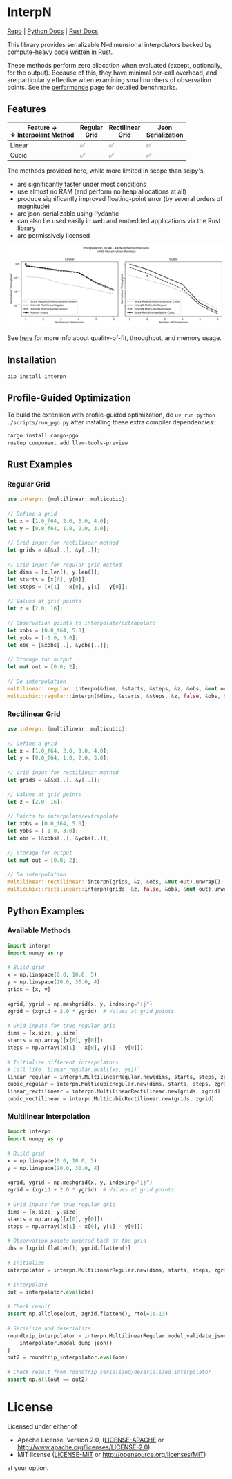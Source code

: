 # InterpN

[Repo](https://github.com/jlogan03/interpn) |
[Python Docs](https://interpnpy.readthedocs.io/en/latest/) |
[Rust Docs](https://docs.rs/interpn/latest/interpn/)

This library provides serializable N-dimensional interpolators
backed by compute-heavy code written in Rust.

These methods perform zero allocation when evaluated (except, optionally, for the output).
Because of this, they have minimal per-call overhead, and are particularly
effective when examining small numbers of observation points. See the [performance](/perf) page for detailed benchmarks.

## Features
| Feature →<br>↓ Interpolant Method | Regular<br>Grid | Rectilinear<br>Grid | Json<br>Serialization |
|-----------------------------------|-----------------|---------------------|-----------------------|
| Linear                            |   ✅            |     ✅              | ✅                    |
| Cubic                             |   ✅            |     ✅              | ✅                    |

The methods provided here, while more limited in scope than scipy's,

* are significantly faster under most conditions
* use almost no RAM (and perform no heap allocations at all)
* produce significantly improved floating-point error (by several orders of magnitude)
* are json-serializable using Pydantic
* can also be used easily in web and embedded applications via the Rust library
* are permissively licensed

![ND throughput 1000 obs](./throughput_vs_dims_1000_obs.svg)

See [here](https://interpnpy.readthedocs.io/en/latest/perf/) for more info about quality-of-fit, throughput, and memory usage.

## Installation

```bash
pip install interpn
```

## Profile-Guided Optimization

To build the extension with profile-guided optimization, do `uv run python ./scripts/run_pgo.py`
after installing these extra compiler dependencies:

```bash
cargo install cargo-pgo
rustup component add llvm-tools-preview
```

## Rust Examples

### Regular Grid
```rust
use interpn::{multilinear, multicubic};

// Define a grid
let x = [1.0_f64, 2.0, 3.0, 4.0];
let y = [0.0_f64, 1.0, 2.0, 3.0];

// Grid input for rectilinear method
let grids = &[&x[..], &y[..]];

// Grid input for regular grid method
let dims = [x.len(), y.len()];
let starts = [x[0], y[0]];
let steps = [x[1] - x[0], y[1] - y[0]];

// Values at grid points
let z = [2.0; 16];

// Observation points to interpolate/extrapolate
let xobs = [0.0_f64, 5.0];
let yobs = [-1.0, 3.0];
let obs = [&xobs[..], &yobs[..]];

// Storage for output
let mut out = [0.0; 2];

// Do interpolation
multilinear::regular::interpn(&dims, &starts, &steps, &z, &obs, &mut out);
multicubic::regular::interpn(&dims, &starts, &steps, &z, false, &obs, &mut out);
```

### Rectilinear Grid
```rust
use interpn::{multilinear, multicubic};

// Define a grid
let x = [1.0_f64, 2.0, 3.0, 4.0];
let y = [0.0_f64, 1.0, 2.0, 3.0];

// Grid input for rectilinear method
let grids = &[&x[..], &y[..]];

// Values at grid points
let z = [2.0; 16];

// Points to interpolate/extrapolate
let xobs = [0.0_f64, 5.0];
let yobs = [-1.0, 3.0];
let obs = [&xobs[..], &yobs[..]];

// Storage for output
let mut out = [0.0; 2];

// Do interpolation
multilinear::rectilinear::interpn(grids, &z, &obs, &mut out).unwrap();
multicubic::rectilinear::interpn(grids, &z, false, &obs, &mut out).unwrap();
```

## Python Examples

### Available Methods

```python
import interpn
import numpy as np

# Build grid
x = np.linspace(0.0, 10.0, 5)
y = np.linspace(20.0, 30.0, 4)
grids = [x, y]

xgrid, ygrid = np.meshgrid(x, y, indexing="ij")
zgrid = (xgrid + 2.0 * ygrid)  # Values at grid points

# Grid inputs for true regular grid
dims = [x.size, y.size]
starts = np.array([x[0], y[0]])
steps = np.array([x[1] - x[0], y[1] - y[0]])

# Initialize different interpolators
# Call like `linear_regular.eval([xs, ys])`
linear_regular = interpn.MultilinearRegular.new(dims, starts, steps, zgrid)
cubic_regular = interpn.MulticubicRegular.new(dims, starts, steps, zgrid)
linear_rectilinear = interpn.MultilinearRectilinear.new(grids, zgrid)
cubic_rectilinear = interpn.MulticubicRectilinear.new(grids, zgrid)
```

### Multilinear Interpolation

```python
import interpn
import numpy as np

# Build grid
x = np.linspace(0.0, 10.0, 5)
y = np.linspace(20.0, 30.0, 4)

xgrid, ygrid = np.meshgrid(x, y, indexing="ij")
zgrid = (xgrid + 2.0 * ygrid)  # Values at grid points

# Grid inputs for true regular grid
dims = [x.size, y.size]
starts = np.array([x[0], y[0]])
steps = np.array([x[1] - x[0], y[1] - y[0]])

# Observation points pointed back at the grid
obs = [xgrid.flatten(), ygrid.flatten()]

# Initialize
interpolator = interpn.MultilinearRegular.new(dims, starts, steps, zgrid.flatten())

# Interpolate
out = interpolator.eval(obs)

# Check result
assert np.allclose(out, zgrid.flatten(), rtol=1e-13)

# Serialize and deserialize
roundtrip_interpolator = interpn.MultilinearRegular.model_validate_json(
    interpolator.model_dump_json()
)
out2 = roundtrip_interpolator.eval(obs)

# Check result from roundtrip serialized/deserialized interpolator
assert np.all(out == out2)
```

# License

Licensed under either of

- Apache License, Version 2.0, ([LICENSE-APACHE](LICENSE-APACHE) or http://www.apache.org/licenses/LICENSE-2.0)
- MIT license ([LICENSE-MIT](LICENSE-MIT) or http://opensource.org/licenses/MIT)

at your option.
